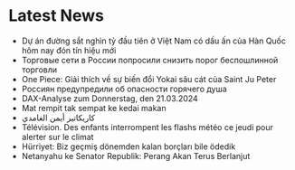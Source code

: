 # Latest News
-  Dự án đường sắt nghìn tỷ đầu tiên ở Việt Nam có dấu ấn của Hàn Quốc hôm nay đón tín hiệu mới
-  Торговые сети в России попросили снизить порог беспошлинной торговли
-  One Piece: Giải thích về sự biến đổi Yokai sâu cát của Saint Ju Peter
-  Россиян предупредили об опасности горячего душа
-  DAX-Analyse zum Donnerstag, den 21.03.2024
-  Mat rempit tak sempat ke kedai makan
-  كاريكاتير أيمن الغامدي
-  Télévision. Des enfants interrompent les flashs météo ce jeudi pour alerter sur le climat
-  Hürriyet: Biz geçmiş dönemden kalan borçları bile ödedik
-  Netanyahu ke Senator Republik: Perang Akan Terus Berlanjut

